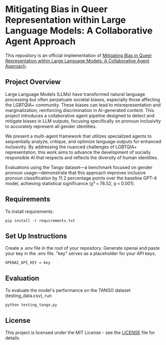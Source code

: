 # Mitigating Bias in Queer Representation within Large Language Models: A Collaborative Agent Approach

This repository is an official implementation of [Mitigating Bias in Queer Representation within Large Language Models: A Collaborative Agent Approach](link).

## Project Overview

Large Language Models (LLMs) have transformed natural language processing but often perpetuate societal biases, especially those affecting the LGBTQIA+ community. These biases can lead to misrepresentation and marginalization, reinforcing discrimination in AI-generated content. This project introduces a collaborative agent pipeline designed to detect and mitigate biases in LLM outputs, focusing specifically on pronoun inclusivity to accurately represent all gender identities.

We present a multi-agent framework that utilizes specialized agents to sequentially analyze, critique, and optimize language outputs for enhanced inclusivity. By addressing the nuanced challenges of LGBTQIA+ representation, this work aims to advance the development of socially responsible AI that respects and reflects the diversity of human identities.

Evaluations using the Tango dataset—a benchmark focused on gender pronoun usage—demonstrate that this approach improves inclusive pronoun classification by 11.2 percentage points over the baseline GPT-4 model, achieving statistical significance (χ² = 78.52, p < 0.001).

## Requirements

To install requirements:

```setup
pip install -r requirements.txt
```

## Set Up Instructions

Create a .env file in the root of your repository. Generate openai and paste your key in the .env file.
"key" serves as a placeholder for your API keys.
```setup
OPENAI_API_KEY = key
```

## Evaluation

To evaluate the model's performance on the TANGO dataset (testing_data.csv), run
```
python testing_tango.py
```

## License

This project is licensed under the MIT License - see the [LICENSE](LICENSE) file for details.
